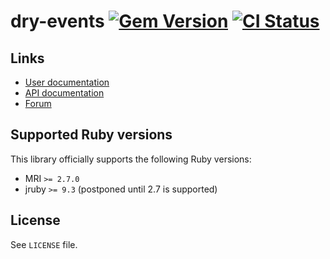<!--- this file is synced from dry-rb/template-gem project -->
[gem]: https://rubygems.org/gems/dry-events
[actions]: https://github.com/dry-rb/dry-events/actions

# dry-events [![Gem Version](https://badge.fury.io/rb/dry-events.svg)][gem] [![CI Status](https://github.com/dry-rb/dry-events/workflows/ci/badge.svg)][actions]

## Links

* [User documentation](https://dry-rb.org/gems/dry-events)
* [API documentation](http://rubydoc.info/gems/dry-events)
* [Forum](https://discourse.dry-rb.org)

## Supported Ruby versions

This library officially supports the following Ruby versions:

* MRI `>= 2.7.0`
* jruby `>= 9.3` (postponed until 2.7 is supported)

## License

See `LICENSE` file.
